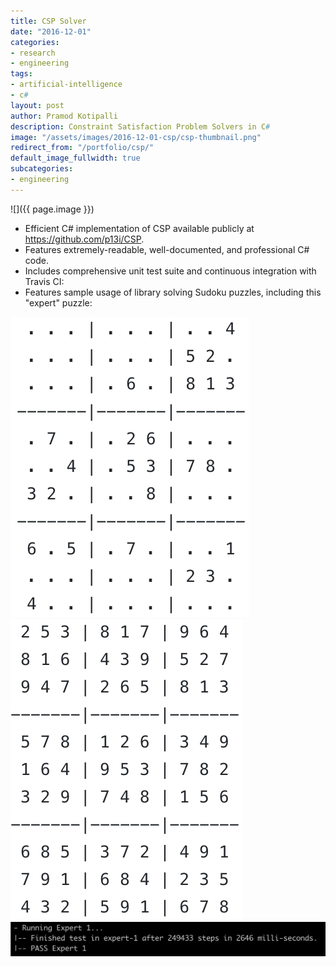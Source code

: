 ```yaml
---
title: CSP Solver
date: "2016-12-01"
categories:
- research
- engineering
tags:
- artificial-intelligence
- c#
layout: post
author: Pramod Kotipalli
description: Constraint Satisfaction Problem Solvers in C#
image: "/assets/images/2016-12-01-csp/csp-thumbnail.png"
redirect_from: "/portfolio/csp/"
default_image_fullwidth: true
subcategories:
- engineering
---
```


![]({{ page.image }})

* Efficient C# implementation of CSP available publicly at
  https://github.com/p13i/CSP.
* Features extremely-readable, well-documented, and
  professional C# code.
* Includes comprehensive unit test suite and continuous
  integration with Travis CI:
* Features sample usage of library solving Sudoku puzzles,
  including this "expert" puzzle:

![](/assets/images/2016-12-01-csp/csp-sudoku-unfilled.png)
![](/assets/images/2016-12-01-csp/csp-sudoku-filled.png)
![](/assets/images/2016-12-01-csp/csp-console.png)